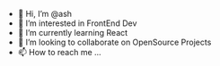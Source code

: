 - 👋 Hi, I’m @ash
- 👀 I’m interested in FrontEnd Dev
- 🌱 I’m currently learning React
- 💞️ I’m looking to collaborate on OpenSource Projects
- 📫 How to reach me ...

<!---
ashton98/ashton98 is a ✨ special ✨ repository because its `README.md` (this file) appears on your GitHub profile.
You can click the Preview link to take a look at your changes.
--->

